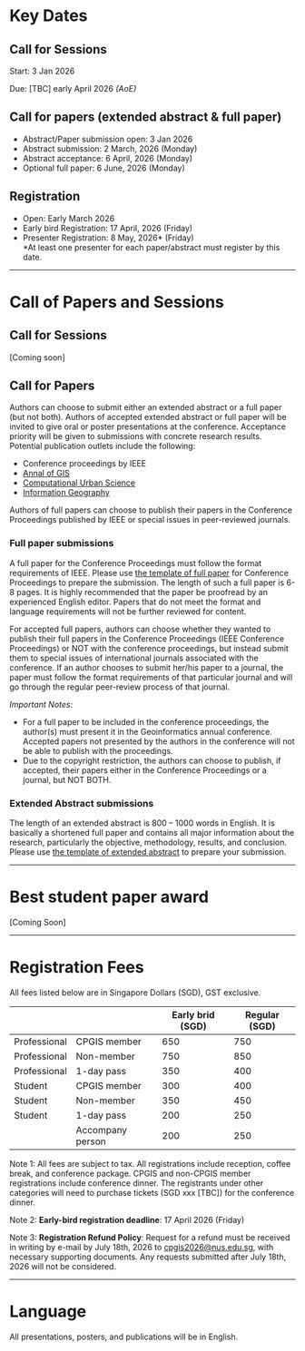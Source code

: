 # Key Dates

## Call for Sessions

Start: 3 Jan 2026

Due: [TBC] early April 2026 *(AoE)*



## Call for papers (extended abstract & full paper)

- Abstract/Paper submission open: 3 Jan 2026
- Abstract submission: 2 March, 2026 (Monday)
- Abstract acceptance: 6 April, 2026 (Monday)
- Optional full paper: 6 June, 2026 (Monday)



## Registration

- Open: Early March 2026 
- Early bird Registration: 17 April, 2026 (Friday)
- Presenter Registration: 8 May, 2026* (Friday)  
  *At least one presenter for each paper/abstract must register by this date.



<hr class="mt-6 mb-6"/>

# Call of Papers and Sessions
## Call for Sessions

[Coming soon]



## Call for Papers

Authors can choose to submit either an extended abstract or a full paper (but not both). Authors of accepted extended abstract or full paper will be invited to give oral or poster presentations at the conference. Acceptance priority will be given to submissions with concrete research results. Potential publication outlets include the following:

- Conference proceedings by IEEE
- [Annal of GIS](https://www.tandfonline.com/journals/tagi20)
- [Computational Urban Science](https://link.springer.com/journal/43762)  
- [Information Geography](https://www.sciencedirect.com/journal/information-geography) 

Authors of full papers can choose to publish their papers in the Conference Proceedings published by IEEE or special issues in peer-reviewed journals.



### Full paper submissions

A full paper for the Conference Proceedings must follow the format requirements of IEEE. Please use [the template of full paper](https://www.cpgis.org/Files/202202130425303765.dotx) for Conference Proceedings to prepare the submission. The length of such a full paper is 6-8 pages. It is highly recommended that the paper be proofread by an experienced English editor. Papers that do not meet the format and language requirements will not be further reviewed for content. 

<!--**Submissions link for full paper:** [Link (open: Jan 2026)](Link)-->

For accepted full papers, authors can choose whether they wanted to publish their full papers in the Conference Proceedings (IEEE Conference Proceedings) or NOT with the conference proceedings, but instead
submit them to special issues of international journals associated with the conference. If an
author chooses to submit her/his paper to a journal, the paper must follow the format
requirements of that particular journal and will go through the regular peer-review process of
that journal.

*Important Notes*:

- For a full paper to be included in the conference proceedings, the author(s) must present it in the Geoinformatics annual conference. Accepted papers not presented by the authors in the conference will not be able to publish with the proceedings.
- Due to the copyright restriction, the authors can choose to publish, if accepted, their
  papers either in the Conference Proceedings or a journal, but NOT BOTH.



### Extended Abstract submissions

The length of an extended abstract is 800 – 1000 words in English. It is basically a shortened full paper and contains all major information about the research, particularly the objective, methodology, results, and conclusion. Please use [the template of extended abstract](https://www.cpgis.org/Files/202202121558434831.dotx) to prepare your submission. 

<!--**Submissions link for extended abstract:** [Link (open: Jan 2026)](Link)-->



<hr class="mt-6 mb-6"/>


# Best student paper award

[Coming Soon]

<hr class="mt-6 mb-6"/>


# Registration Fees

All fees listed below are in Singapore Dollars (SGD), GST exclusive.

|              |                  | Early brid (SGD) | Regular (SGD) |
| ------------ | ---------------- | ---------------- | ------------- |
| Professional | CPGIS member     | 650              | 750           |
| Professional | Non-member       | 750              | 850           |
| Professional | 1-day pass       | 350              | 400           |
| Student      | CPGIS member     | 300              | 400           |
| Student      | Non-member       | 350              | 450           |
| Student      | 1-day pass       | 200              | 250           |
|              | Accompany person | 200              | 250           |

Note 1: All fees are subject to tax. All registrations include reception, coffee break, and conference package. CPGIS and non-CPGIS member registrations include conference dinner. The registrants under other categories will need to purchase tickets (SGD xxx [TBC]) for the conference dinner.

Note 2: **Early-bird registration deadline**: 17 April 2026 (Friday)

Note 3: **Registration Refund Policy**: Request for a refund must be received in writing by e-mail by July 18th, 2026 to [cpgis2026@nus.edu.sg](mailto:cpgis2026@nus.edu.sg), with necessary supporting documents. Any requests submitted after July 18th, 2026 will not be considered.



<!--[**Click here to register (Open: Early March 2026 ).**](#)-->




<hr class="mt-6 mb-6"/>

# Language

All presentations, posters, and publications will be in English.



<!-- # Presenters’ Guide -->

